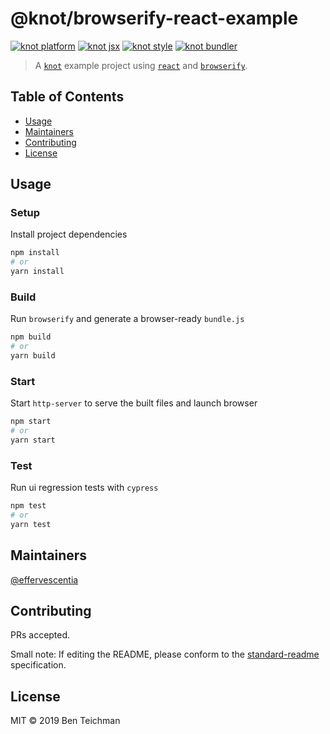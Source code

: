 # @knot/browserify-react-example

[![knot platform](https://img.shields.io/static/v1?label=platform&message=@knot/browser-plugin&color=blue&style=flat-square)](http://npm.im/@knot/browser-plugin)
[![knot jsx](https://img.shields.io/static/v1?label=jsx&message=@knot/react-plugin&color=28a745&style=flat-square)](http://npm.im/@knot/react-plugin)
[![knot style](https://img.shields.io/static/v1?label=style&message=@knot/jss-plugin&color=ff69b4&style=flat-square)](http://npm.im/@knot/jss-plugin)
[![knot bundler](https://img.shields.io/static/v1?label=bundler&message=@knot/browserify-plugin&color=blueviolet&style=flat-square)](http://npm.im/@knot/browserify-plugin)

> A [`knot`](https://github.com/effervescentia/knot) example project using [`react`](https://reactjs.org) and [`browserify`](http://browserify.org/).

## Table of Contents

- [Usage](#usage)
- [Maintainers](#maintainers)
- [Contributing](#contributing)
- [License](#license)

## Usage

### Setup

Install project dependencies

```sh
npm install
# or
yarn install
```

### Build

Run `browserify` and generate a browser-ready `bundle.js`

```sh
npm build
# or
yarn build
```

### Start

Start `http-server` to serve the built files and launch browser

```sh
npm start
# or
yarn start
```

### Test

Run ui regression tests with `cypress`

```sh
npm test
# or
yarn test
```

## Maintainers

[@effervescentia](https://github.com/effervescentia)

## Contributing

PRs accepted.

Small note: If editing the README, please conform to the [standard-readme](https://github.com/RichardLitt/standard-readme) specification.

## License

MIT © 2019 Ben Teichman
